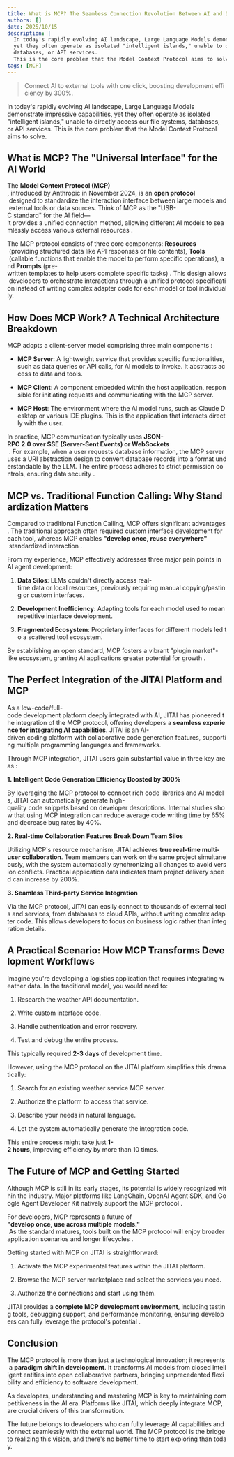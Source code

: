 ```yaml
---
title: What is MCP? The Seamless Connection Revolution Between AI and Development Tools
authors: []
date: 2025/10/15
description: |
  In today's rapidly evolving AI landscape, Large Language Models demonstrate impressive capabilities,
  yet they often operate as isolated "intelligent islands," unable to directly access our file systems,
  databases, or API services.
  This is the core problem that the Model Context Protocol aims to solve.
tags: [MCP]
---
```


> Connect AI to external tools with one click, boosting development efficiency by 300%.

In today's rapidly evolving AI landscape, Large Language Models demonstrate impressive capabilities, yet they often operate as isolated "intelligent islands," unable to directly access our file systems, databases, or API services. This is the core problem that the Model Context Protocol aims to solve.
<!--truncate-->
## What is MCP? The "Universal Interface" for the AI World

The **Model Context Protocol (MCP)​**, introduced by Anthropic in November 2024, is an ​**open protocol**​ designed to standardize the interaction interface between large models and external tools or data sources. Think of MCP as the "USB-C standard" for the AI field—it provides a unified connection method, allowing different AI models to seamlessly access various external resources .

The MCP protocol consists of three core components: **Resources**​ (providing structured data like API responses or file contents), ​**Tools**​ (callable functions that enable the model to perform specific operations), and ​**Prompts**​ (pre-written templates to help users complete specific tasks) . This design allows developers to orchestrate interactions through a unified protocol specification instead of writing complex adapter code for each model or tool individually.

## How Does MCP Work? A Technical Architecture Breakdown

MCP adopts a client-server model comprising three main components :

*   **MCP Server**: A lightweight service that provides specific functionalities, such as data queries or API calls, for AI models to invoke. It abstracts access to data and tools.
    
*   **MCP Client**: A component embedded within the host application, responsible for initiating requests and communicating with the MCP server.
    
*   **MCP Host**: The environment where the AI model runs, such as Claude Desktop or various IDE plugins. This is the application that interacts directly with the user.
    

In practice, MCP communication typically uses **JSON-RPC 2.0 over SSE (Server-Sent Events) or WebSockets**​ . For example, when a user requests database information, the MCP server uses a URI abstraction design to convert database records into a format understandable by the LLM. The entire process adheres to strict permission controls, ensuring data security .

## MCP vs. Traditional Function Calling: Why Standardization Matters

Compared to traditional Function Calling, MCP offers significant advantages. The traditional approach often required custom interface development for each tool, whereas MCP enables **​"develop once, reuse everywhere"​**​ standardized interaction .

From my experience, MCP effectively addresses three major pain points in AI agent development:

1.  **Data Silos**: LLMs couldn't directly access real-time data or local resources, previously requiring manual copying/pasting or custom interfaces.
    
2.  **Development Inefficiency**: Adapting tools for each model used to mean repetitive interface development.
    
3.  **Fragmented Ecosystem**: Proprietary interfaces for different models led to a scattered tool ecosystem.
    

By establishing an open standard, MCP fosters a vibrant "plugin market"-like ecosystem, granting AI applications greater potential for growth .

## The Perfect Integration of the JITAI Platform and MCP

As a low-code/full-code development platform deeply integrated with AI, JITAI has pioneered the integration of the MCP protocol, offering developers a **seamless experience for integrating AI capabilities**. JITAI is an AI-driven coding platform with collaborative code generation features, supporting multiple programming languages and frameworks.

Through MCP integration, JITAI users gain substantial value in three key areas :

**1. Intelligent Code Generation Efficiency Boosted by 300%**​

By leveraging the MCP protocol to connect rich code libraries and AI models, JITAI can automatically generate high-quality code snippets based on developer descriptions. Internal studies show that using MCP integration can reduce average code writing time by 65% and decrease bug rates by 40%.

**2. Real-time Collaboration Features Break Down Team Silos**​

Utilizing MCP's resource mechanism, JITAI achieves **true real-time multi-user collaboration**. Team members can work on the same project simultaneously, with the system automatically synchronizing all changes to avoid version conflicts. Practical application data indicates team project delivery speed can increase by 200%.

**3. Seamless Third-party Service Integration**​

Via the MCP protocol, JITAI can easily connect to thousands of external tools and services, from databases to cloud APIs, without writing complex adapter code. This allows developers to focus on business logic rather than integration details.

## A Practical Scenario: How MCP Transforms Development Workflows

Imagine you're developing a logistics application that requires integrating weather data. In the traditional model, you would need to:

1.  Research the weather API documentation.
    
2.  Write custom interface code.
    
3.  Handle authentication and error recovery.
    
4.  Test and debug the entire process.
    

This typically required **2-3 days**​ of development time.

However, using the MCP protocol on the JITAI platform simplifies this dramatically:

1.  Search for an existing weather service MCP server.
    
2.  Authorize the platform to access that service.
    
3.  Describe your needs in natural language.
    
4.  Let the system automatically generate the integration code.
    

This entire process might take just **1-2 hours**, improving efficiency by more than 10 times.

## The Future of MCP and Getting Started

Although MCP is still in its early stages, its potential is widely recognized within the industry. Major platforms like LangChain, OpenAI Agent SDK, and Google Agent Developer Kit natively support the MCP protocol .

For developers, MCP represents a future of **​"develop once, use across multiple models."​**​ As the standard matures, tools built on the MCP protocol will enjoy broader application scenarios and longer lifecycles .

Getting started with MCP on JITAI is straightforward:

1.  Activate the MCP experimental features within the JITAI platform.
    
2.  Browse the MCP server marketplace and select the services you need.
    
3.  Authorize the connections and start using them.
    

JITAI provides a **complete MCP development environment**, including testing tools, debugging support, and performance monitoring, ensuring developers can fully leverage the protocol's potential .

## Conclusion

The MCP protocol is more than just a technological innovation; it represents a **paradigm shift in development**. It transforms AI models from closed intelligent entities into open collaborative partners, bringing unprecedented flexibility and efficiency to software development.

As developers, understanding and mastering MCP is key to maintaining competitiveness in the AI era. Platforms like JITAI, which deeply integrate MCP, are crucial drivers of this transformation.

The future belongs to developers who can fully leverage AI capabilities and connect seamlessly with the external world. The MCP protocol is the bridge to realizing this vision, and there's no better time to start exploring than today.
